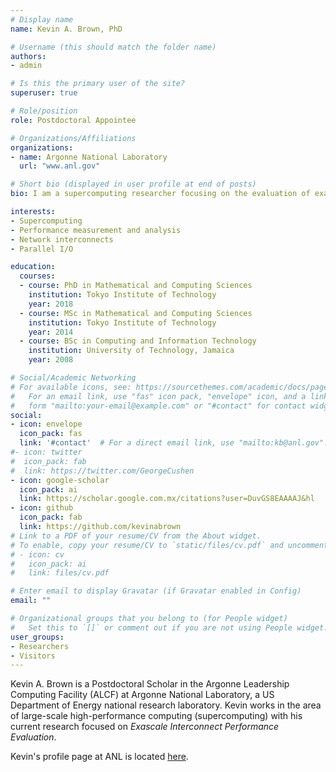 ```yaml
---
# Display name
name: Kevin A. Brown, PhD

# Username (this should match the folder name)
authors:
- admin

# Is this the primary user of the site?
superuser: true

# Role/position
role: Postdoctoral Appointee

# Organizations/Affiliations
organizations:
- name: Argonne National Laboratory
  url: "www.anl.gov"

# Short bio (displayed in user profile at end of posts)
bio: I am a supercomputing researcher focusing on the evaluation of exascale interconnect performance.

interests:
- Supercomputing
- Performance measurement and analysis
- Network interconnects
- Parallel I/O

education:
  courses:
  - course: PhD in Mathematical and Computing Sciences
    institution: Tokyo Institute of Technology
    year: 2018
  - course: MSc in Mathematical and Computing Sciences
    institution: Tokyo Institute of Technology
    year: 2014
  - course: BSc in Computing and Information Technology
    institution: University of Technology, Jamaica
    year: 2008

# Social/Academic Networking
# For available icons, see: https://sourcethemes.com/academic/docs/page-builder/#icons
#   For an email link, use "fas" icon pack, "envelope" icon, and a link in the
#   form "mailto:your-email@example.com" or "#contact" for contact widget.
social:
- icon: envelope
  icon_pack: fas
  link: '#contact'  # For a direct email link, use "mailto:kb@anl.gov".
#- icon: twitter
#  icon_pack: fab
#  link: https://twitter.com/GeorgeCushen
- icon: google-scholar
  icon_pack: ai
  link: https://scholar.google.com.mx/citations?user=DuvGS8EAAAAJ&hl
- icon: github
  icon_pack: fab
  link: https://github.com/kevinabrown
# Link to a PDF of your resume/CV from the About widget.
# To enable, copy your resume/CV to `static/files/cv.pdf` and uncomment the lines below.
# - icon: cv
#   icon_pack: ai
#   link: files/cv.pdf

# Enter email to display Gravatar (if Gravatar enabled in Config)
email: ""

# Organizational groups that you belong to (for People widget)
#   Set this to `[]` or comment out if you are not using People widget.
user_groups:
- Researchers
- Visitors
---
```


Kevin A. Brown is a Postdoctoral Scholar in the Argonne Leadership Computing Facility (ALCF) at Argonne National Laboratory, a US Department of Energy national research laboratory. 
Kevin works in the area of large-scale high-performance computing (supercomputing) with his current research focused on _Exascale Interconnect Performance Evaluation_.

Kevin's profile page at ANL is located [here](https://www.anl.gov/profile/kevin-a-brown).
